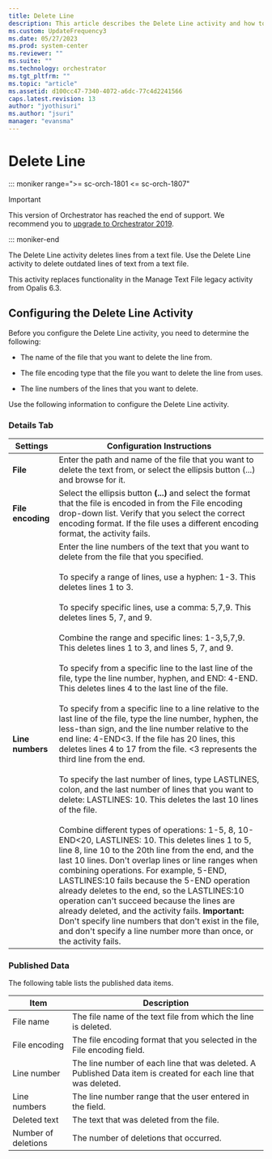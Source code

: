 ```yaml
---
title: Delete Line
description: This article describes the Delete Line activity and how to configure it.
ms.custom: UpdateFrequency3
ms.date: 05/27/2023
ms.prod: system-center
ms.reviewer: ""
ms.suite: ""
ms.technology: orchestrator
ms.tgt_pltfrm: ""
ms.topic: "article"
ms.assetid: d100cc47-7340-4072-a6dc-77c4d2241566
caps.latest.revision: 13
author: "jyothisuri"
ms.author: "jsuri"
manager: "evansma"
---
```

# Delete Line

::: moniker range=">= sc-orch-1801 <= sc-orch-1807"

> [!IMPORTANT]
>
> This version of Orchestrator has reached the end of support. We recommend you to [upgrade to Orchestrator 2019](../index.yml).

::: moniker-end

The Delete Line activity deletes lines from a text file. Use the Delete Line activity to delete outdated lines of text from a text file.  

 This activity replaces functionality in the Manage Text File legacy activity from Opalis 6.3.  

## Configuring the Delete Line Activity  
 Before you configure the Delete Line activity, you need to determine the following:  

- The name of the file that you want to delete the line from.  

- The file encoding type that the file you want to delete the line from uses.  

- The line numbers of the lines that you want to delete.  

Use the following information to configure the Delete Line activity.  

### Details Tab  

|Settings|Configuration Instructions|  
|--------------|--------------------------------|  
|**File**|Enter the path and name of the file that you want to delete the text from, or select the ellipsis button (...) and browse for it.|  
|**File encoding**|Select the ellipsis button **(...)** and select the format that the file is encoded in from the File encoding drop-down list. Verify that you select the correct encoding format. If the file uses a different encoding format, the activity fails.|  
|**Line numbers**|Enter the line numbers of the text that you want to delete from the file that you specified.<br /><br /> To specify a range of lines, use a hyphen: 1-3. This deletes lines 1 to 3.<br /><br /> To specify specific lines, use a comma: 5,7,9. This deletes lines 5, 7, and 9.<br /><br /> Combine the range and specific lines: 1-3,5,7,9. This deletes lines 1 to 3, and lines 5, 7, and 9.<br /><br /> To specify from a specific line to the last line of the file, type the line number, hyphen, and END: 4-END. This deletes lines 4 to the last line of the file.<br /><br /> To specify from a specific line to a line relative to the last line of the file, type the line number, hyphen, the less-than sign, and the line number relative to the end line: 4-END<3. If the file has 20 lines, this deletes lines 4 to 17 from the file. <3 represents the third line from the end.<br /><br /> To specify the last number of lines, type LASTLINES, colon, and the last number of lines that you want to delete: LASTLINES: 10. This deletes the last 10 lines of the file.<br /><br /> Combine different types of operations: 1-5, 8, 10-END<20, LASTLINES: 10. This deletes lines 1 to 5, line 8, line 10 to the 20th line from the end, and the last 10 lines. Don't overlap lines or line ranges when combining operations. For example, 5-END, LASTLINES:10 fails because the 5-END operation already deletes to the end, so the LASTLINES:10 operation can't succeed because the lines are already deleted, and the activity fails. **Important:** Don't specify line numbers that don't exist in the file, and don't specify a line number more than once, or the activity fails.|  

### Published Data  
 The following table lists the published data items.  

|Item|Description|  
|----------|-----------------|  
|File name|The file name of the text file from which the line is deleted.|  
|File encoding|The file encoding format that you selected in the File encoding field.|  
|Line number|The line number of each line that was deleted. A Published Data item is created for each line that was deleted.|  
|Line numbers|The line number range that the user entered in the field.|  
|Deleted text|The text that was deleted from the file.|  
|Number of deletions|The number of deletions that occurred.|